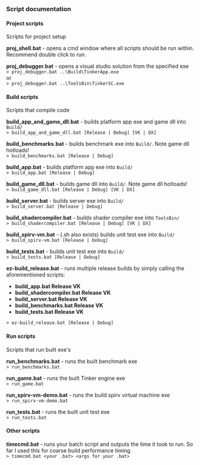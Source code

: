 ### Script documentation

#### Project scripts
Scripts for project setup

<b>proj_shell.bat</b> - opens a cmd window where all scripts should be run within. Recommend double click to run.  

<b>proj_debugger.bat</b> - opens a visual studio solution from the specified exe  
<code>> proj_debugger.bat ..\Build\TinkerApp.exe </code>  
or  
<code>> proj_debugger.bat ..\ToolsBin\TinkerSC.exe </code>  

#### Build scripts
Scripts that compile code

<b>build_app_and_game_dll.bat</b> - builds platform app exe and game dll into <code>Build/</code>  
<code>> build_app_and_game_dll.bat [Release | Debug] [VK | DX] </code>  

<b>build_benchmarks.bat</b> - builds benchmark exe into <code>Build/</code>. Note game dll hotloads!  
<code>> build_benchmarks.bat [Release | Debug] </code>  

<b>build_app.bat</b> - builds platform app exe into <code>Build/</code>  
<code>> build_app.bat [Release | Debug] </code>  

<b>build_game_dll.bat</b> - builds game dll into <code>Build/</code>. Note game dll hotloads!  
<code>> build_game_dll.bat [Release | Debug] [VK | DX] </code>  

<b>build_server.bat</b> - builds server exe into <code>Build/</code>  
<code>> build_server.bat [Release | Debug] </code>  

<b>build_shadercompiler.bat</b> - builds shader compiler exe into <code>ToolsBin/</code>  
<code>> build_shadercompiler.bat [Release | Debug] [VK | DX] </code>  

<b>build_spirv-vm.bat</b> - (.sh also exists) builds unit test exe into <code>Build/</code>  
<code>> build_spirv-vm.bat [Release | Debug] </code>  

<b>build_tests.bat</b> - builds unit test exe into <code>Build/</code>  
<code>> build_tests.bat [Release | Debug] </code>  

<b>ez-build_release.bat</b> - runs multiple release builds by simply calling the aforementioned scripts:  
* <b>build_app.bat Release VK </b>
* <b>build_shadercompiler.bat Release VK</b>
* <b>build_server.bat Release VK</b>
* <b>build_benchmarks.bat Release VK</b>
* <b>build_tests.bat Release VK</b>

<code>> ez-build_release.bat [Release | Debug] </code>  

#### Run scripts
Scripts that run built exe's

<b>run_benchmarks.bat</b> - runs the built benchmark exe  
<code>> run_benchmarks.bat </code>  

<b>run_game.bat</b> - runs the built Tinker engine exe  
<code>> run_game.bat </code>  

<b>run_spirv-vm-demo.bat</b> - runs the build spirv virtual machine exe  
<code>> run_spirv-vm-demo.bat </code>  

<b>run_tests.bat</b> - runs the built unit test exe  
<code>> run_tests.bat </code>  

#### Other scripts
<b>timecmd.bat</b> - runs your batch script and outputs the time it took to run. So far I used this for coarse build performance timing.  
<code>> timecmd.bat <your .bat> <args for your .bat> </code>  
